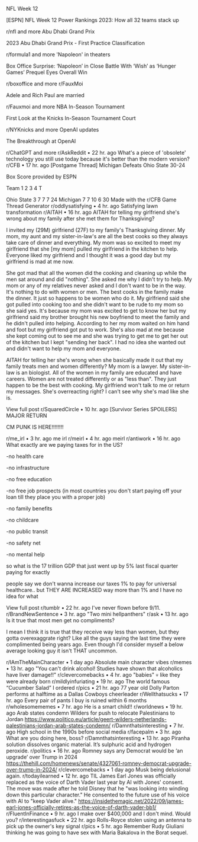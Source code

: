 NFL Week 12

[ESPN] NFL Week 12 Power Rankings 2023: How all 32 teams stack up

r/nfl
and more
Abu Dhabi Grand Prix

2023 Abu Dhabi Grand Prix - First Practice Classification

r/formula1
and more
'Napoleon' in theaters

Box Office Surprise: ‘Napoleon’ in Close Battle With ‘Wish’ as ‘Hunger Games’ Prequel Eyes Overall Win

r/boxoffice
and more
r/FauxMoi

Adele and Rich Paul are married

r/Fauxmoi
and more
NBA In-Season Tournament

First Look at the Knicks In-Season Tournament Court

r/NYKnicks
and more
OpenAI updates

The Breakthrough at OpenAI

r/ChatGPT
and more
r/AskReddit
•
22 hr. ago
What's a piece of 'obsolete' technology you still use today because it's better than the modern version?
r/CFB
•
17 hr. ago
[Postgame Thread] Michigan Defeats Ohio State 30-24

Box Score provided by ESPN

Team	1	2	3	4	T

Ohio State	3	7	7	7	24
Michigan	7	7	10	6	30
Made with the r/CFB Game Thread Generator
r/oddlysatisfying
•
4 hr. ago
Satisfying lawn transformation
r/AITAH
•
16 hr. ago
AITAH for telling my girlfriend she's wrong about my family after she met them for Thanksgiving?

I invited my (29M) girlfriend (27F) to my family's Thanksgiving dinner. My mom, my aunt and my sister-in-law's are all the best cooks so they always take care of dinner and everything. My mom was so excited to meet my girlfriend that she [my mom] pulled my girlfriend in the kitchen to help. Everyone liked my girlfriend and I thought it was a good day but my girlfriend is mad at me now.

She got mad that all the women did the cooking and cleaning up while the men sat around and did "nothing". She asked me why I didn't try to help. My mom or any of my relatives never asked and I don't want to be in the way. It's nothing to do with women or men. The best cooks in the family make the dinner. It just so happens to be women who do it. My girlfriend said she got pulled into cooking too and she didn't want to be rude to my mom so she said yes. It's because my mom was excited to get to know her but my girlfriend said my brother brought his new boyfriend to meet the family and he didn't pulled into helping. According to her my mom waited on him hand and foot but my girlfriend got put to work. She's also mad at me because she kept coming out to see me and she was trying to get me to get her out of the kitchen but I kept "sending her back". I had no idea she wanted out and didn't want to help my mom and everyone.

AITAH for telling her she's wrong when she basically made it out that my family treats men and women differently? My mom is a lawyer. My sister-in-law is an biologist. All of the women in my family are educated and have careers. Women are not treated differently or as "less than". They just happen to be the best with cooking. My girlfriend won't talk to me or return my messages. She's overreacting right? I can't see why she's mad like she is.

View full post
r/SquaredCircle
•
10 hr. ago
[Survivor Series SPOILERS] MAJOR RETURN

CM PUNK IS HERE!!!!!!!!

r/me_irl
•
3 hr. ago
me irl
r/meirl
•
4 hr. ago
meirl
r/antiwork
•
16 hr. ago
What exactly are we paying taxes for in the US?

-no health care

-no infrastructure

-no free education

-no free job prospects (in most countries you don't start paying off your loan till they place you with a proper job)

-no family benefits

-no childcare

-no public transit

-no safety net

-no mental help

so what is the 17 trillion GDP that just went up by 5% last fiscal quarter paying for exactly

people say we don't wanna increase our taxes 1% to pay for universal healthcare.. but THEY ARE INCREASED way more than 1% and I have no idea for what

View full post
r/tumblr
•
22 hr. ago
I've never flown before 9/11.
r/BrandNewSentence
•
3 hr. ago
"Two mini hellpanthers"
r/ask
•
13 hr. ago
Is it true that most men get no compliments?

I mean I think it is true that they receive way less than women, but they gotta overexaggrate right? Like all the guys saying the last time they were complimented being years ago. Even though I'd consider myself a below average looking guy it isn't THAT uncommon.

r/IAmTheMainCharacter
•
1 day ago
Absolute main character vibes
r/memes
•
13 hr. ago
"You can't drink alcohol! Studies have shown that alcoholics have liver damage!!"
r/clevercomebacks
•
4 hr. ago
"babies" 💀 like they were already born
r/mildlyinfuriating
•
19 hr. ago
The world famous “Cucumber Salad” I ordered
r/pics
•
21 hr. ago
77 year old Dolly Parton performs at halftime as a Dallas Cowboys cheerleader
r/Wellthatsucks
•
17 hr. ago
Every pair of pants I buy is ruined within 6 months
r/wholesomememes
•
7 hr. ago
He is a smart child!!
r/worldnews
•
19 hr. ago
Arab states condemn Wilders for push to relocate Palestinians to Jordan
https://www.politico.eu/article/geert-wilders-netherlands-palestinians-jordan-arab-states-condemn/
r/Damnthatsinteresting
•
7 hr. ago
High school in the 1990s before social media
r/facepalm
•
3 hr. ago
What are you doing here, boss?
r/Damnthatsinteresting
•
13 hr. ago
Piranha solution dissolves organic material. It’s sulphuric acid and hydrogen peroxide.
r/politics
•
16 hr. ago
Romney says any Democrat would be ‘an upgrade’ over Trump in 2024
https://thehill.com/homenews/senate/4327061-romney-democrat-upgrade-over-trump-in-2024/
r/clevercomebacks
•
1 day ago
Musk being delusional again.
r/todayilearned
•
12 hr. ago
TIL James Earl Jones was officially replaced as the voice of Darth Vader last year by AI with Jones' consent. The move was made after he told Disney that he "was looking into winding down this particular character." He consented to the future use of his voice with AI to "keep Vader alive."
https://insidethemagic.net/2022/09/james-earl-jones-officially-retires-as-the-voice-of-darth-vader-bb1/
r/FluentInFinance
•
9 hr. ago
I make over $400,000 and I don't mind. Would you?
r/interestingasfuck
•
22 hr. ago
Rolls-Royce stolen using an antenna to pick up the owner's key signal
r/pics
•
5 hr. ago
Remember Rudy Giuliani thinking he was going to have sex with Maria Bakalova in the Borat sequel.
 